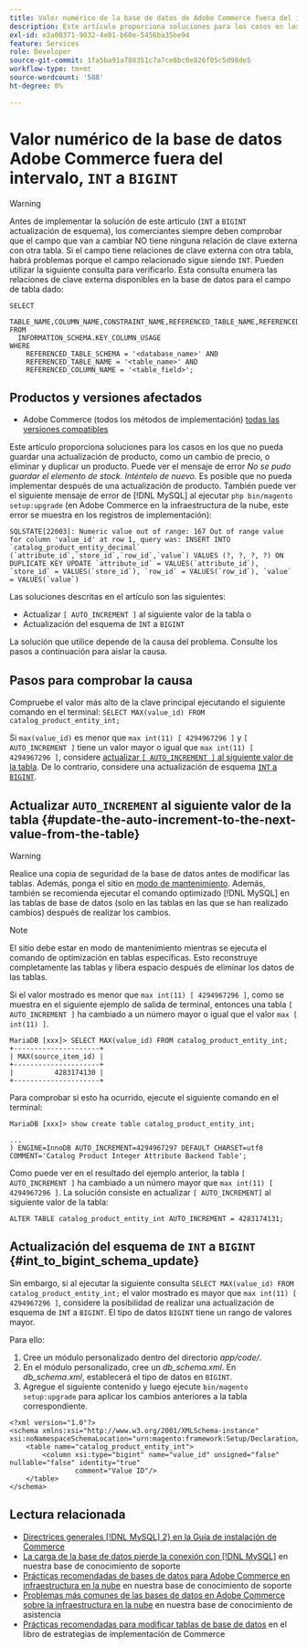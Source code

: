 ```yaml
---
title: Valor numérico de la base de datos de Adobe Commerce fuera del intervalo, de "INT" a "BIGINT"
description: Este artículo proporciona soluciones para los casos en los que no pueda guardar una actualización de producto, como un cambio de precio, o eliminar y duplicar un producto.
exl-id: e2a00371-9032-4e81-b60e-5456ba35be94
feature: Services
role: Developer
source-git-commit: 1fa5ba91a788351c7a7ce8bc0e826f05c5d98de5
workflow-type: tm+mt
source-wordcount: '588'
ht-degree: 0%

---
```


# Valor numérico de la base de datos Adobe Commerce fuera del intervalo, `INT` a `BIGINT`

>[!WARNING]
>
>Antes de implementar la solución de este artículo (`INT` a `BIGINT` actualización de esquema), los comerciantes siempre deben comprobar que el campo que van a cambiar NO tiene ninguna relación de clave externa con otra tabla. Si el campo tiene relaciones de clave externa con otra tabla, habrá problemas porque el campo relacionado sigue siendo `INT`. Pueden utilizar la siguiente consulta para verificarlo. Esta consulta enumera las relaciones de clave externa disponibles en la base de datos para el campo de tabla dado:
>
>```mysql
>SELECT 
>     TABLE_NAME,COLUMN_NAME,CONSTRAINT_NAME,REFERENCED_TABLE_NAME,REFERENCED_COLUMN_NAME
>FROM
>   INFORMATION_SCHEMA.KEY_COLUMN_USAGE
>WHERE
>     REFERENCED_TABLE_SCHEMA = '<database_name>' AND
>     REFERENCED_TABLE_NAME = '<table_name>' AND
>     REFERENCED_COLUMN_NAME = '<table_field>';
>```

## Productos y versiones afectados

* Adobe Commerce (todos los métodos de implementación) [todas las versiones compatibles](https://www.adobe.com/content/dam/cc/en/legal/terms/enterprise/pdfs/Adobe-Commerce-Software-Lifecycle-Policy.pdf)

Este artículo proporciona soluciones para los casos en los que no pueda guardar una actualización de producto, como un cambio de precio, o eliminar y duplicar un producto.
Puede ver el mensaje de error *No se pudo guardar el elemento de stock. Inténtelo de nuevo.* Es posible que no pueda implementar después de una actualización de producto. También puede ver el siguiente mensaje de error de [!DNL MySQL] al ejecutar `php bin/magento setup:upgrade` (en Adobe Commerce en la infraestructura de la nube, este error se muestra en los registros de implementación):

```mysql
SQLSTATE[22003]: Numeric value out of range: 167 Out of range value for column 'value_id' at row 1, query was: INSERT INTO `catalog_product_entity_decimal` (`attribute_id`,`store_id`,`row_id`,`value`) VALUES (?, ?, ?, ?) ON DUPLICATE KEY UPDATE `attribute_id` = VALUES(`attribute_id`), `store_id` = VALUES(`store_id`), `row_id` = VALUES(`row_id`), `value` = VALUES(`value`)
```

Las soluciones descritas en el artículo son las siguientes:
* Actualizar `[ AUTO_INCREMENT ]` al siguiente valor de la tabla o
* Actualización del esquema de `INT` a `BIGINT`

La solución que utilice depende de la causa del problema. Consulte los pasos a continuación para aislar la causa.

## Pasos para comprobar la causa


Compruebe el valor más alto de la clave principal ejecutando el siguiente comando en el terminal: `SELECT MAX(value_id) FROM catalog_product_entity_int;`

Si `max(value_id)` es menor que `max int(11) [ 4294967296 ]` y `[ AUTO_INCREMENT ]` tiene un valor mayor o igual que `max int(11) [ 4294967296 ]`, considere [actualizar `[ AUTO_INCREMENT ]` al siguiente valor de la tabla](#update-the-auto-increment-to-the-next-value-from-the-table). De lo contrario, considere una actualización de esquema [`INT` a `BIGINT`](#int_to_bigint_schema_update).

## Actualizar `AUTO_INCREMENT` al siguiente valor de la tabla {#update-the-auto-increment-to-the-next-value-from-the-table}

>[!WARNING]
>
>Realice una copia de seguridad de la base de datos antes de modificar las tablas. Además, ponga el sitio en [modo de mantenimiento](https://experienceleague.adobe.com/docs/commerce-operations/configuration-guide/setup/application-modes.html?lang=es#maintenance-mode). Además, también se recomienda ejecutar el comando optimizado [!DNL MySQL] en las tablas de base de datos (solo en las tablas en las que se han realizado cambios) después de realizar los cambios.

>[!NOTE]
>
>El sitio debe estar en modo de mantenimiento mientras se ejecuta el comando de optimización en tablas específicas. Esto reconstruye completamente las tablas y libera espacio después de eliminar los datos de las tablas.

Si el valor mostrado es menor que `max int(11) [ 4294967296 ]`, como se muestra en el siguiente ejemplo de salida de terminal, entonces una tabla `[ AUTO_INCREMENT ]` ha cambiado a un número mayor o igual que el valor `max [ int(11) ]`.

```mariadb
MariaDB [xxx]> SELECT MAX(value_id) FROM catalog_product_entity_int;
+---------------------+
| MAX(source_item_id) |
+---------------------+
|          4283174130 |
+---------------------+
```

Para comprobar si esto ha ocurrido, ejecute el siguiente comando en el terminal:

```
MariaDB [xxx]> show create table catalog_product_entity_int;

...
) ENGINE=InnoDB AUTO_INCREMENT=4294967297 DEFAULT CHARSET=utf8 COMMENT='Catalog Product Integer Attribute Backend Table';
```

Como puede ver en el resultado del ejemplo anterior, la tabla `[ AUTO_INCREMENT ]` ha cambiado a un número mayor que `max int(11) [ 4294967296 ]`. La solución consiste en actualizar `[ AUTO_INCREMENT]` al siguiente valor de la tabla:

```
ALTER TABLE catalog_product_entity_int AUTO_INCREMENT = 4283174131;
```

## Actualización del esquema de `INT` a `BIGINT` {#int_to_bigint_schema_update}

Sin embargo, si al ejecutar la siguiente consulta `SELECT MAX(value_id) FROM catalog_product_entity_int;` el valor mostrado es mayor que `max int(11) [ 4294967296 ]`, considere la posibilidad de realizar una actualización de esquema de `INT` a `BIGINT`. El tipo de datos `BIGINT` tiene un rango de valores mayor.

Para ello:

1. Cree un módulo personalizado dentro del directorio *app/code/*.
1. En el módulo personalizado, cree un *db_schema.xml*. En *db_schema.xml*, establecerá el tipo de datos en `BIGINT`.
1. Agregue el siguiente contenido y luego ejecute `bin/magento setup:upgrade` para aplicar los cambios anteriores a la tabla correspondiente.

```
<?xml version="1.0"?>
<schema xmlns:xsi="http://www.w3.org/2001/XMLSchema-instance" xsi:noNamespaceSchemaLocation="urn:magento:framework:Setup/Declaration/Schema/etc/schema.xsd">
    <table name="catalog_product_entity_int">
        <column xsi:type="bigint" name="value_id" unsigned="false" nullable="false" identity="true"
                comment="Value ID"/>
    </table>
</schema>
```


## Lectura relacionada

* [Directrices generales [!DNL MySQL] 2&rbrace; en la Guía de instalación de Commerce](https://experienceleague.adobe.com/docs/commerce-operations/installation-guide/prerequisites/database-server/mysql.html?lang=es)
* [La carga de la base de datos pierde la conexión con [!DNL MySQL]](https://experienceleague.adobe.com/docs/commerce-knowledge-base/kb/troubleshooting/database/database-upload-loses-connection-to-mysql.html?lang=es) en nuestra base de conocimiento de soporte
* [Prácticas recomendadas de bases de datos para Adobe Commerce en infraestructura en la nube](https://experienceleague.adobe.com/docs/commerce-knowledge-base/kb/best-practices/database/database-best-practices-for-magento-commerce-cloud.html?lang=es) en nuestra base de conocimiento de soporte
* [Problemas más comunes de las bases de datos en Adobe Commerce sobre la infraestructura en la nube](https://experienceleague.adobe.com/docs/commerce-knowledge-base/kb/best-practices/database/most-common-database-issues-in-magento-commerce-cloud.html?lang=es) en nuestra base de conocimiento de asistencia
* [Prácticas recomendadas para modificar tablas de base de datos](https://experienceleague.adobe.com/es/docs/commerce-operations/implementation-playbook/best-practices/development/modifying-core-and-third-party-tables#why-adobe-recommends-avoiding-modifications) en el libro de estrategias de implementación de Commerce
